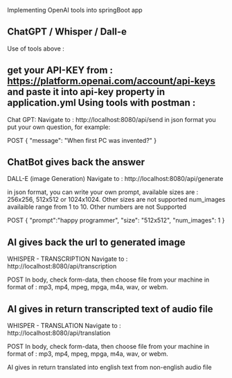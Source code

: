 Implementing OpenAI tools into springBoot app

ChatGPT / Whisper / Dall-e
----------------------------------------------------------------------------------------------------------------------------------

Use of tools above :

get your API-KEY from : https://platform.openai.com/account/api-keys and paste it into api-key property in application.yml
Using tools with postman :
----------------------------------------------------------------------------------------------------------------------------------

Chat GPT: Navigate to : http://localhost:8080/api/send in json format you put your own question, for example:

POST { "message": "When first PC was invented?" }

ChatBot gives back the answer
----------------------------------------------------------------------------------------------------------------------------------

DALL-E (image Generation) Navigate to : http://localhost:8080/api/generate

in json format, you can write your own prompt, available sizes are : 256x256, 512x512 or 1024x1024. Other sizes are not supported num_images availaible range from 1 to 10. Other numbers are not Supported

POST { "prompt":"happy programmer", "size": "512x512", "num_images": 1 }

AI gives back the url to generated image
----------------------------------------------------------------------------------------------------------------------------------

WHISPER - TRANSCRIPTION Navigate to : http://localhost:8080/api/transcription

POST In body, check form-data, then choose file from your machine in format of : mp3, mp4, mpeg, mpga, m4a, wav, or webm.

AI gives in return transcripted text of audio file
----------------------------------------------------------------------------------------------------------------------------------

WHISPER - TRANSLATION Navigate to : http://localhost:8080/api/translation

POST In body, check form-data, then choose file from your machine in format of : mp3, mp4, mpeg, mpga, m4a, wav, or webm.

AI gives in return translated into english text from non-english audio file
